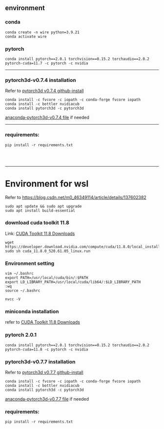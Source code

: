 ## environment 
### conda <br>
```
conda create -n wire python=3.9.21
conda activate wire
```
### pytorch <br>
```
conda install pytorch==2.0.1 torchvision==0.15.2 torchaudio==2.0.2 pytorch-cuda=11.7 -c pytorch -c nvidia
```
---

### pytorch3d-v0.7.4 installation <br>
Refer to [pytorch3d v0.7.4 github-install](https://github.com/facebookresearch/pytorch3d/blob/v0.7.4/INSTALL.md)

```
conda install -c fvcore -c iopath -c conda-forge fvcore iopath
conda install -c bottler nvidiacub
conda install pytorch3d -c pytorch3d
```
[anaconda-pytorch3d-v0.7.4 file](https://anaconda.org/pytorch3d/pytorch3d/files?page=1&version=0.7.4) if needed

---

### requirements:<br>
```
pip install -r requirements.txt
```
<br>
<br>

---
# Environment for wsl <br>
Refer to https://blog.csdn.net/m0_46349114/article/details/137602382
```
sudo apt update && sudo apt upgrade
sudo apt install build-essential
```
### download cuda toolkit 11.8 <br>
Link: [CUDA Toolkit 11.8 Downloads](https://developer.nvidia.com/cuda-11-8-0-download-archive?target_os=Linux&target_arch=x86_64&Distribution=WSL-Ubuntu&target_version=2.0&target_type=runfile_local)
```
wget https://developer.download.nvidia.com/compute/cuda/11.8.0/local_installers/cuda_11.8.0_520.61.05_linux.run
sudo sh cuda_11.8.0_520.61.05_linux.run
```
### Environment setting
```
vim ~/.bashrc
export PATH=/usr/local/cuda/bin/:$PATH
export LD_LIBRARY_PATH=/usr/local/cuda/lib64/:$LD_LIBRARY_PATH
:wq
source ~/.bashrc
```
```
nvcc -V
```
### miniconda installation <br> 
refer to [CUDA Toolkit 11.8 Downloads](https://developer.nvidia.com/cuda-11-8-0-download-archive?target_os=Linux&target_arch=x86_64&Distribution=WSL-Ubuntu&target_version=2.0&target_type=runfile_local)

### pytorch 2.0.1
```
conda install pytorch==2.0.1 torchvision==0.15.2 torchaudio==2.0.2 pytorch-cuda=11.8 -c pytorch -c nvidia
```

### pytorch3d-v0.7.7 installation <br>
Refer to [pytorch3d v0.7.7 github-install](https://github.com/facebookresearch/pytorch3d/blob/v0.7.7/INSTALL.md)

```
conda install -c fvcore -c iopath -c conda-forge fvcore iopath
conda install -c bottler nvidiacub
conda install pytorch3d -c pytorch3d
```
[anaconda-pytorch3d-v0.7.7 file](https://anaconda.org/pytorch3d/pytorch3d/files?page=1&version=0.7.7) if needed

### requirements:<br>
```
pip install -r requirements.txt
```